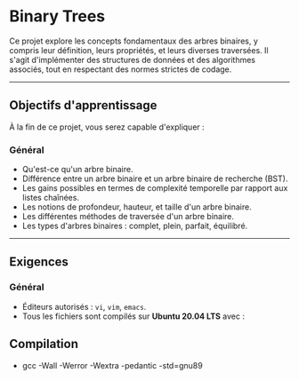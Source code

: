 # Binary Trees

Ce projet explore les concepts fondamentaux des arbres binaires, y compris leur définition, leurs propriétés, et leurs diverses traversées. Il s'agit d'implémenter des structures de données et des algorithmes associés, tout en respectant des normes strictes de codage.

---

## **Objectifs d'apprentissage**
À la fin de ce projet, vous serez capable d'expliquer :

### **Général**
- Qu'est-ce qu'un arbre binaire.
- Différence entre un arbre binaire et un arbre binaire de recherche (BST).
- Les gains possibles en termes de complexité temporelle par rapport aux listes chaînées.
- Les notions de profondeur, hauteur, et taille d'un arbre binaire.
- Les différentes méthodes de traversée d'un arbre binaire.
- Les types d'arbres binaires : complet, plein, parfait, équilibré.

---

## **Exigences**

### **Général**
- Éditeurs autorisés : `vi`, `vim`, `emacs`.
- Tous les fichiers sont compilés sur **Ubuntu 20.04 LTS** avec :


## **Compilation**
- gcc -Wall -Werror -Wextra -pedantic -std=gnu89
 
